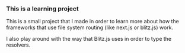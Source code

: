### This is a learning project

This is a small project that I made in order to learn more about how the frameworks that use file system routing (like next.js or blitz.js) work. 

I also play around with the way that Blitz.js uses in order to type the resolvers. 
